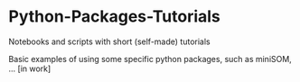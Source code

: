 # Python-Packages-Tutorials
Notebooks and scripts with short (self-made) tutorials

Basic examples of using some specific python packages, such as miniSOM, ... [in work]
